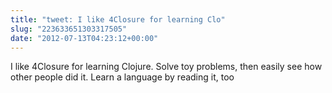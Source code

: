 ```yaml
---
title: "tweet: I like 4Closure for learning Clo"
slug: "223633651303317505"
date: "2012-07-13T04:23:12+00:00"
---
```

I like 4Closure for learning Clojure.  Solve toy problems, then easily see how other people did it. Learn a language by reading it, too
